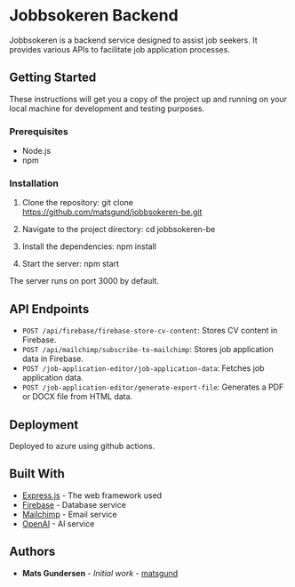 # Jobbsokeren Backend

Jobbsokeren is a backend service designed to assist job seekers. It provides various APIs to facilitate job application processes.

## Getting Started

These instructions will get you a copy of the project up and running on your local machine for development and testing purposes.

### Prerequisites

- Node.js
- npm

### Installation

1. Clone the repository:
git clone https://github.com/matsgund/jobbsokeren-be.git

2. Navigate to the project directory:
cd jobbsokeren-be

3. Install the dependencies:
npm install

4. Start the server:
npm start


The server runs on port 3000 by default.

## API Endpoints

- `POST /api/firebase/firebase-store-cv-content`: Stores CV content in Firebase.
- `POST /api/mailchimp/subscribe-to-mailchimp`: Stores job application data in Firebase.
- `POST /job-application-editor/job-application-data`: Fetches job application data.
- `POST /job-application-editor/generate-export-file`: Generates a PDF or DOCX file from HTML data.

## Deployment

Deployed to azure using github actions.

## Built With

- [Express.js](https://expressjs.com/) - The web framework used
- [Firebase](https://firebase.google.com/) - Database service
- [Mailchimp](https://mailchimp.com/) - Email service
- [OpenAI](https://openai.com/) - AI service


## Authors

- **Mats Gundersen** - *Initial work* - [matsgund](https://github.com/matsgund)



